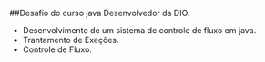 ##Desafio do curso java Desenvolvedor da DIO.

- Desenvolvimento de um sistema de controle de fluxo em java.
- Trantamento de Exeções.
- Controle de Fluxo.
